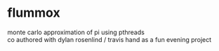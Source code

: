 # flummox
monte carlo approximation of pi using pthreads \
co authored with dylan rosenlind / travis hand as a fun evening project
